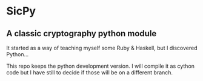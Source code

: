 SicPy
=====

A classic cryptography python module
------------------------------------

It started as a way of teaching myself some Ruby & Haskell, but I discovered Python...

This repo keeps the python development version.
I will compile it as cython code but I have still to decide if those will be on a different branch.
